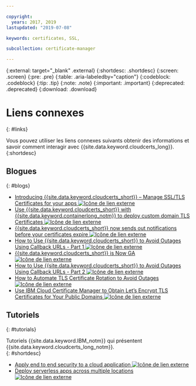 ```yaml
---

copyright:
  years: 2017, 2019
lastupdated: "2019-07-08"

keywords: certificates, SSL,

subcollection: certificate-manager

---
```


{:external: target="_blank" .external}
{:shortdesc: .shortdesc}
{:screen: .screen}
{:pre: .pre}
{:table: .aria-labeledby="caption"}
{:codeblock: .codeblock}
{:tip: .tip}
{:note: .note}
{:important: .important}
{:deprecated: .deprecated}
{:download: .download}

# Liens connexes
{: #links}

Vous pouvez utiliser les liens connexes suivants obtenir des informations et savoir comment interagir avec {{site.data.keyword.cloudcerts_long}}.
{:shortdesc}

## Blogues
{: #blogs}

* <a href="https://www.ibm.com/cloud/blog/introducing-ibm-cloud-certificate-manager-manage-ssltls-certificates-apps" target="_blank">Introducing {{site.data.keyword.cloudcerts_short}} – Manage SSL/TLS Certificates for your apps <img src="../../icons/launch-glyph.svg" alt="Icône de lien externe"></a>
* <a href="https://www.ibm.com/cloud/blog/use-ibm-cloud-certificate-manager-ibm-cloud-container-service-deploy-custom-domain-tls-certificates" target="_blank">Use {{site.data.keyword.cloudcerts_short}} with {{site.data.keyword.containerlong_notm}} to deploy custom domain TLS Certificates <img src="../../icons/launch-glyph.svg" alt="Icône de lien externe"></a>
* <a href="https://www.ibm.com/cloud/blog/announcements/certificate-manager-now-sends-notifications-certificates-expire" target="_blank">{{site.data.keyword.cloudcerts_short}} now sends out notifications before your certificates expire <img src="../../icons/launch-glyph.svg" alt="Icône de lien externe"></a>
* <a href="https://www.ibm.com/cloud/blog/use-certificate-manager-avoid-outages-using-callback-urls" target="_blank">How to Use {{site.data.keyword.cloudcerts_short}} to Avoid Outages Using Callback URLs - Part 1 <img src="../../icons/launch-glyph.svg" alt="Icône de lien externe"></a>
* <a href="https://www.ibm.com/cloud/blog/announcements/ibm-cloud-certificate-manager-is-now-ga" target="_blank">{{site.data.keyword.cloudcerts_short}} is Now GA <img src="../../icons/launch-glyph.svg" alt="Icône de lien externe"></a>
* <a href="https://www.ibm.com/cloud/blog/how-to-use-certificate-manager-to-avoid-outages-using-callback-urls-part-2" target="_blank">How to Use {{site.data.keyword.cloudcerts_short}} to Avoid Outages Using Callback URLs - Part 2 <img src="../../icons/launch-glyph.svg" alt="Icône de lien externe"></a>
* <a href="https://www.ibm.com/cloud/blog/how-to-automate-tls-certificate-rotation-to-avoid-outages" target="_blank">How to Automate TLS Certificate Rotation to Avoid Outages <img src="../../icons/launch-glyph.svg" alt="Icône de lien externe"></a>
* <a href="https://www.ibm.com/cloud/blog/use-ibm-cloud-certificate-manager-to-obtain-lets-encrypt-tls-certificates-for-your-public-domains" target="_blank">Use IBM Cloud Certificate Manager to Obtain Let’s Encrypt TLS Certificates for Your Public Domains <img src="../../icons/launch-glyph.svg" alt="Icône de lien externe"></a>


## Tutoriels
{: #tutorials}

Tutoriels {{site.data.keyword.IBM_notm}} qui présentent {{site.data.keyword.cloudcerts_long_notm}}.  
{: #shortdesc}

* <a href="/docs/tutorials?topic=solution-tutorials-cloud-e2e-security#apply-end-to-end-security-to-a-cloud-application" target="_blank">Apply end to end security to a cloud application <img src="../../icons/launch-glyph.svg" alt="Icône de lien externe"></a>
* <a href="/docs/tutorials?topic=solution-tutorials-multi-region-serverless#deploy-serverless-apps-across-multiple-locations" target="_blank">Deploy serverless apps across multiple locations <img src="../../icons/launch-glyph.svg" alt="Icône de lien externe"></a>
